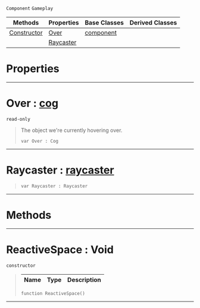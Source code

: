  `Component` `Gameplay`



|Methods|Properties|Base Classes|Derived Classes|
|---|---|---|---|
|[ Constructor](https://plasmaengine.github.io/PlasmaDocs/Plasma1/C++/code_reference/class_reference/reactivespace.md#reactivespace-void)|[ Over](https://plasmaengine.github.io/PlasmaDocs/Plasma1/C++/code_reference/class_reference/reactivespace.md#over-plasma-engine-documen)|[component](https://plasmaengine.github.io/PlasmaDocs/Plasma1/C++/code_reference/class_reference/component.md)| |
| |[ Raycaster](https://plasmaengine.github.io/PlasmaDocs/Plasma1/C++/code_reference/class_reference/reactivespace.md#raycaster-plasma-engine-do)| | |


 #  Properties


---  
 #  Over : [cog](https://plasmaengine.github.io/PlasmaDocs/Plasma1/C++/code_reference/class_reference/cog.md)

 `read-only`

> The object we're currently hovering over.
> ``` lang=cpp, name=Lightning
> var Over : Cog


---  
 #  Raycaster : [raycaster](https://plasmaengine.github.io/PlasmaDocs/Plasma1/C++/code_reference/class_reference/raycaster.md)

> 
> ``` lang=cpp, name=Lightning
> var Raycaster : Raycaster


---  
 #  Methods


---  
 #  ReactiveSpace : Void

 `constructor`

> 
> |Name|Type|Description|
> |---|---|---|
> ``` lang=cpp, name=Lightning
> function ReactiveSpace()
> ``` 


---  
 

 
